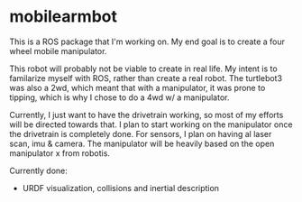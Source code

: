 # mobilearmbot

This is a ROS package that I'm working on. My end goal is to create a four wheel mobile manipulator.

This robot will probably not be viable to create in real life. My intent is to familarize myself with ROS, rather than
create a real robot. The turtlebot3 was also a 2wd, which meant that with a manipulator, it was prone to tipping, which
is why I chose to do a 4wd w/ a manipulator.

Currently, I just want to have the drivetrain working, so most of my efforts will be directed towards that. I plan to start
working on the manipulator once the drivetrain is completely done. For sensors, I plan on having al laser scan, imu & camera.
The manipulator will be heavily based on the open manipulator x from robotis.

Currently done:
- URDF visualization, collisions and inertial description
